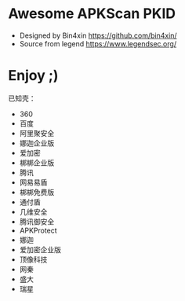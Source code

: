 # Awesome APKScan PKID

- Designed by Bin4xin https://github.com/bin4xin/
- Source from legend https://www.legendsec.org/

# Enjoy ;)

已知壳：
- 360
- 百度
- 阿里聚安全
- 娜迦企业版
- 爱加密
- 梆梆企业版
- 腾讯
- 网易易盾
- 梆梆免费版
- 通付盾
- 几维安全
- 腾讯御安全
- APKProtect
- 娜迦
- 爱加密企业版
- 顶像科技
- 网秦
- 盛大
- 瑞星